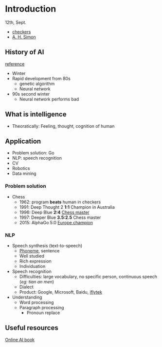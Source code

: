# Introduction
12th, Sept.

* [checkers](http://zh.wikihow.com/%E5%A6%82%E4%BD%95%E4%B8%8B%E8%A5%BF%E6%B4%8B%E8%B7%B3%E6%A3%8B)
* [A. H. Simon](https://en.wikipedia.org/wiki/Herbert_A._Simon)

## History of AI
[reference](https://devblogs.nvidia.com/parallelforall/deep-learning-nutshell-core-concepts/)

* Winter
* Rapid development from 80s
	+ genetic algorithm
	+ Neural network
* 90s second winter
	+ Neural network performs bad

## What is intelligence
* Theoratically: Feeling, thought, cognition of human

## Application
* Problem solution: Go
* NLP: speech recognition
* CV
* Robotics
* Data mining

### Problem solution
* Chess
	+ 1962: program **beats** human in checkers
	+ 1991: Deep Thought 2 **1:1** Champion in Australia
	+ 1996: Deep Blue **2:4** [Chess master](https://en.wikipedia.org/wiki/Garry_Kasparov)
	+ 1997: Deeper Blue **3.5:2.5** Chess master
	+ 2015: AlphaGo 5:0 [Europe champion](https://en.wikipedia.org/wiki/Fan_Hui)

### NLP
* Speech synthesis (text-to-speech)
	+ [Phoneme](https://en.wikipedia.org/wiki/Phoneme), sentence
	+ Well studied
	+ Rich expression
	+ Individuation
* Speech recognition
	+ Difficulties: large vocabulary, no specific person, continuous speech (*eg: tian an men*)
	+ Dialect
	+ Product: Google, Microsoft, Baidu, [iflytek](http://www.iflytek.com/)
* Understanding
	+ Word processing
	+ Paragraph processing
		- Pronoun replace

## Useful resources
[Online AI book](http://artint.info/html/ArtInt.html)